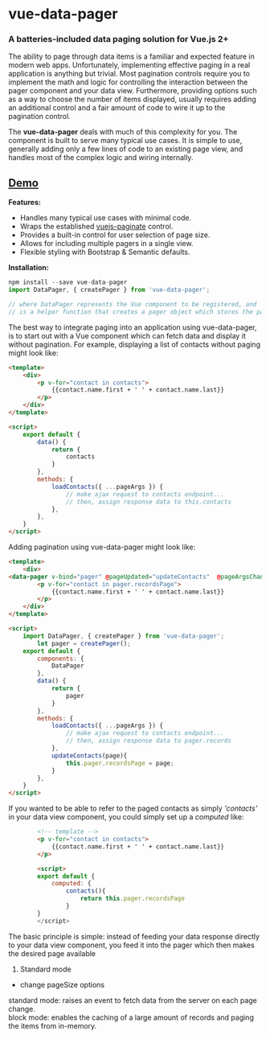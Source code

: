 # **vue-data-pager**

### A batteries-included data paging solution for Vue.js 2+

The ability to page through data items is a familiar and expected feature in modern web apps. Unfortunately, implementing effective paging in a real application is anything but trivial. Most pagination controls require you to implement the math and logic for controlling the interaction between the pager component and your data view. Furthermore, providing options such as a way to choose the number of items displayed, usually requires adding an additional control and a fair amount of code to wire it up to the pagination control. 

The **vue-data-pager** deals with much of this complexity for you. The component is built to serve many typical use cases. It is simple to use, generally adding only a few lines of code to an existing page view, and handles most of the complex logic and wiring internally.
## [Demo](https://tomagnew.github.io/vue.js/vue-data-pager/# "see the vue-data-pager in action")


**Features:**  
* Handles many typical use cases with minimal code.  
* Wraps the established [vuejs-paginate](https://github.com/lokyoung/vuejs-paginate "vuejs-paginate") control.  
* Provides a built-in control for user selection of page size.  
* Allows for including multiple pagers in a single view.  
* Flexible styling with Bootstrap & Semantic defaults.  

  
**Installation:**
```javascript
npm install --save vue-data-pager
import DataPager, { createPager } from 'vue-data-pager';

// where DataPager represents the Vue component to be registered, and 'createPager'  
// is a helper function that creates a pager object which stores the pager state.
```


The best way to integrate paging into an application using vue-data-pager, is to start out with a Vue component which can fetch data and display it without pagination. For example, displaying a list of contacts without paging might look like:


```html
<template>
    <div>
        <p v-for="contact in contacts">
            {{contact.name.first + ' ' + contact.name.last}}
        </p>
    </div>
</template>

<script>
    export default {
        data() {
            return {
                contacts
            }
        },
        methods: {
            loadContacts({ ...pageArgs }) {
                // make ajax request to contacts endpoint...
                // then, assign response data to this.contacts
            },
        },
    }
</script>
```
Adding pagination using vue-data-pager might look like:
```html
<template>
    <div>
<data-pager v-bind="pager" @pageUpdated="updateContacts"  @pageArgsChanged="loadContacts"></data-pager>
        <p v-for="contact in pager.recordsPage">
            {{contact.name.first + ' ' + contact.name.last}}
        </p>
    </div>
</template>

<script>
    import DataPager, { createPager } from 'vue-data-pager';
        let pager = createPager();
    export default {
        components: {
            DataPager
        },
        data() {
            return {
                pager
            }
        },
        methods: {
            loadContacts({ ...pageArgs }) {
                // make ajax request to contacts endpoint...
                // then, assign response data to pager.records
            },
            updateContacts(page){
                this.pager.recordsPage = page;
            }
        },
    }
</script>
```
If you wanted to be able to refer to the paged contacts as simply *'contacts'* in your data view component, you could simply set up a *computed* like:
```html
        <!-- template -->
        <p v-for="contact in contacts">
            {{contact.name.first + ' ' + contact.name.last}}
        </p>

        <script>
        export default {
            computed: {
                contacts(){
                    return this.pager.recordsPage
                }
        }
        </script>
```

The basic principle is simple: instead of feeding your data response directly to your data view component, you feed it into the pager which then makes the desired page available
1. Standard mode
- change pageSize options

standard mode: raises an event to fetch data from the server on each page change.  
block mode: enables  the caching of a large amount of records and paging the items from in-memory.